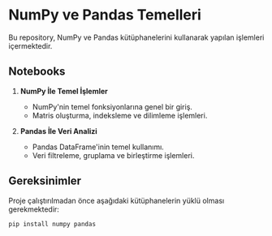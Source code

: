 # NumPy ve Pandas Temelleri

Bu repository, NumPy ve Pandas kütüphanelerini kullanarak yapılan işlemleri içermektedir.

## Notebooks

1. **NumPy İle Temel İşlemler**
   - NumPy'nin temel fonksiyonlarına genel bir giriş.
   - Matris oluşturma, indeksleme ve dilimleme işlemleri.

2. **Pandas İle Veri Analizi**
   - Pandas DataFrame'inin temel kullanımı.
   - Veri filtreleme, gruplama ve birleştirme işlemleri.

## Gereksinimler

Proje çalıştırılmadan önce aşağıdaki kütüphanelerin yüklü olması gerekmektedir:

```bash
pip install numpy pandas

